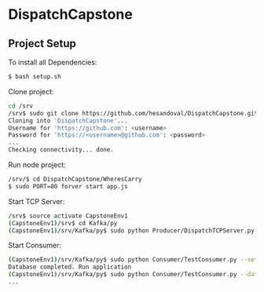 # DispatchCapstone

## Project Setup
To install all Dependencies:
```bash
$ bash setup.sh
```
Clone project:
```bash
cd /srv
/srv$ sudo git clone https://github.com/hesandoval/DispatchCapstone.git
Cloning into 'DispatchCapstone'...
Username for 'https://github.com': <username>
Password for 'https://<username>@github.com': <password> 
...
Checking connectivity... done.
```

Run node project:
```bash
/srv/$ cd DispatchCapstone/WheresCarry
$ sudo PORT=80 forver start app.js
```

Start TCP Server:
```bash
/srv$ source activate CapstoneEnv1
(CapstoneEnv1)/srv$ cd Kafka/py
(CapstoneEnv1)/srv/Kafka/py$ sudo python Producer/DispatchTCPServer.py
```

Start Consumer:
```bash
(CapstoneEnv1)/srv/Kafka/py$ sudo python Consumer/TestConsumer.py --setup
Database completed. Run application
(CapstoneEnv1)/srv/Kafka/py$ sudo python Consumer/TestConsumer.py --database
...
```